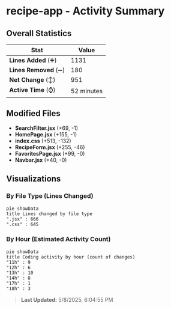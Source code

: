 # recipe-app - Activity Summary 

## Overall Statistics

| Stat                   | Value                                                             |
| ---------------------- | ----------------------------------------------------------------- |
| **Lines Added** (➕)   | 1131                                          |
| **Lines Removed** (➖) | 180                                        |
| **Net Change** (↕)    | 951                |
| **Active Time** (⌚)   | 52 minutes |


## Modified Files
- **SearchFilter.jsx** (+69, -1)
- **HomePage.jsx** (+155, -1)
- **index.css** (+513, -132)
- **RecipeForm.jsx** (+255, -46)
- **FavoritesPage.jsx** (+99, -0)
- **Navbar.jsx** (+40, -0)

## Visualizations

### By File Type (Lines Changed)

```mermaid
pie showData
title Lines changed by file type
".jsx" : 666
".css" : 645
```

### By Hour (Estimated Activity Count)

```mermaid
pie showData
title Coding activity by hour (count of changes)
"11h" : 9
"12h" : 6
"13h" : 10
"14h" : 8
"17h" : 1
"18h" : 3
```


> **Last Updated:** 5/8/2025, 6:04:55 PM